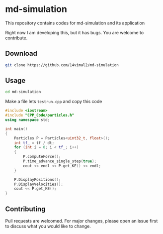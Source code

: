 # md-simulation
This repository contains codes for md-simulation and its application

Right now I am developing this, but it has bugs. You are welcome to contribute.

## Download

```bash
git clone https://github.com/14vimal2/md-simulation
```

## Usage

```bash
cd md-simulation
```

Make a file lets `testrun.cpp` and copy this code

```CPP
#include <iostream>
#include "CPP_Code/particles.h"
using namespace std;

int main()
{
    Particles P = Particles<uint32_t, float>();
    int tf_ = tf / dt;
    for (int i = 0; i < tf_; i++)
    {
        P.computeForce();
        P.time_advance_single_step(true);
        cout << endl << P.get_KE() << endl;
    }

    P.DisplayPositions();
    P.DisplayVelocities();
    cout << P.get_KE();
}
```

## Contributing
Pull requests are welcomed. For major changes, please open an issue first to discuss what you would like to change.